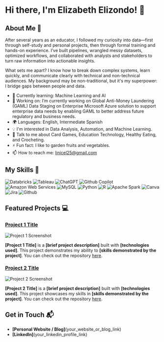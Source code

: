 # Hi there, I'm Elizabeth Elizondo! 👋

## About Me 🚀

After several years as an educator, I followed my curiosity into data—first through self-study and personal projects, then through formal training and hands-on experience. I’ve built pipelines, wrangled messy datasets, optimized workflows, and collaborated with analysts and stakeholders to turn raw information into actionable insights.

What sets me apart? I know how to break down complex systems, learn quickly, and communicate clearly with technical and non-technical audiences. My background may be non-traditional, but it's my superpower: I bridge gaps between people and data.

- 🌱 Currently learning: Machine Learning and AI
- 🔭 Working on: I’m currently working on Global Anti-Money Laundering (GAML) Data Staging on Enterprise Microsoft Azure solution to support enterprise data needs by enabling GAML to better address future regulatory and business needs.
- 🌍 Languages: English, Intermediate Spanish
- 💡 I'm interested in Data Analysis, Automation, and Machine Learning.
- 💬 Talk to me about Card Games, Education Technology, Healthy Eating, and Crocheting.
- ⚡ Fun fact: I like to garden fruits and vegetables.
- 📫 How to reach me: linicel25@gmail.com

## My Skills 🧠

![Databricks](https://img.shields.io/badge/Databricks-FF3621?style=for-the-badge&logo=Databricks&logoColor=white)
![Tableau](	https://img.shields.io/badge/Tableau-E97627?style=for-the-badge&logo=Tableau&logoColor=white)
![ChatGPT](https://img.shields.io/badge/ChatGPT-74aa9c?style=for-the-badge&logo=openai&logoColor=white)
![Github Copilot](https://img.shields.io/badge/github%20copilot-000000?style=for-the-badge&logo=githubcopilot&logoColor=white)
![Amazon Web Services](https://img.shields.io/badge/Amazon_Web_Services-FF9900?style=for-the-badge&logo=amazonwebservices&logoColor=white)
![MySQL](https://img.shields.io/badge/MySQL-005C84?style=for-the-badge&logo=mysql&logoColor=white)
![Python](https://img.shields.io/badge/Python-FFD43B?style=for-the-badge&logo=python&logoColor=blue)
![R](https://img.shields.io/badge/R-276DC3?style=for-the-badge&logo=r&logoColor=white)
![Apache Spark](https://img.shields.io/badge/Apache_Spark-FFFFFF?style=for-the-badge&logo=apachespark&logoColor=#E35A16)
![Canva](https://img.shields.io/badge/Canva-%2300C4CC.svg?&style=for-the-badge&logo=Canva&logoColor=white)
![Jira](https://img.shields.io/badge/Jira-0052CC?style=for-the-badge&logo=Jira&logoColor=white)
![Github](https://img.shields.io/badge/GitHub-100000?style=for-the-badge&logo=github&logoColor=white)

## Featured Projects 💻

### [Project 1 Title](project_1_link)

![Project 1 Screenshot](project_1_screenshot_url)

**[Project 1 Title]** is a **[brief project description]** built with **[technologies used]**. This project demonstrates my ability to **[skills demonstrated by the project]**. You can check out the repository [here](project_1_repository_link).

### [Project 2 Title](project_2_link)

![Project 2 Screenshot](project_2_screenshot_url)

**[Project 2 Title]** is a **[brief project description]** built with **[technologies used]**. This project showcases my skills in **[skills demonstrated by the project]**. You can check out the repository [here](project_2_repository_link).

## Get in Touch 📬

- **[Personal Website / Blog]**(your_website_or_blog_link)
- **[LinkedIn]**(your_linkedin_profile_link)





